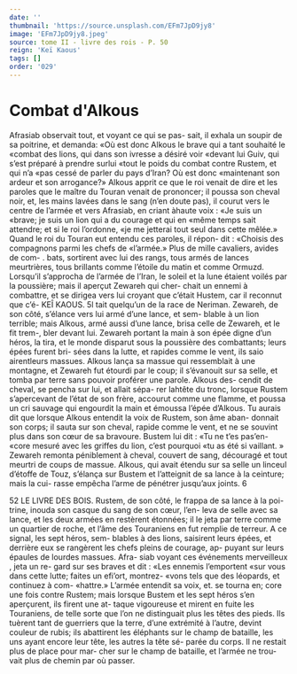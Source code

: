 ```yaml
---
date: ''
thumbnail: 'https://source.unsplash.com/EFm7JpD9jy8'
image: 'EFm7JpD9jy8.jpeg'
source: tome II - livre des rois - P. 50
reign: 'Keï Kaous'
tags: []
order: '029'
---
```


# Combat d'Alkous

Afrasiab observait tout, et voyant ce qui se pas- sait, il exhala un soupir de sa poitrine, et demanda: «Où est donc Alkous le brave qui a tant souhaité le «combat des lions, qui dans son ivresse a désiré voir «devant lui Guiv, qui s’est préparé à prendre surlui
«tout le poids du combat contre Rustem, et qui n’a
«pas cessé de parler du pays d’Iran? Où est donc «maintenant son ardeur et son arrogance?» Alkous apprit ce que le roi venait de dire et les paroles que le maître du Touran venait de prononcer; il poussa son cheval noir, et, les mains lavées dans le sang (n’en doute pas), il courut vers le centre de l’armée
et vers Afrasiab, en criant àhaute voix : «Je suis un
«brave; je suis un lion qui a du courage et qui en «même temps sait attendre; et si le roi l’ordonne,
«je me jetterai tout seul dans cette mêlée.» Quand
le roi du Touran eut entendu ces paroles, il répon- dit : «Choisis des compagnons parmi les chefs de «l’armée.» Plus de mille cavaliers, avides de com-
. bats, sortirent avec lui des rangs, tous armés de lances meurtrières, tous brillants comme l’étoile du matin et comme Ormuzd. Lorsqu’il s’approcha de l’armée de l’Iran, le soleil et la lune étaient voilés
par la poussière; mais il aperçut Zewareh qui cher-
chait un ennemi à combattre, et se dirigea vers lui croyant que c’était Hustem, car il reconnut que c’é-
KEÎ KAOUS. 5l tait quelqu’un de la race de Neriman. Zewareh, de
son côté, s’élance vers lui armé d’une lance, et sem-
blable à un lion terrible; mais Alkous, armé aussi
d’une lance, brisa celle de Zewareh, et le fit trem-,
bler devant lui. Zewareh portant la main à son épée
digne d’un héros, la tira, et le monde disparut sous
la poussière des combattants; leurs épées furent bri-
sées dans la lutte, et rapides comme le vent, ils saio
airentleurs massues. Alkous lança sa massue qui
ressemblait à une montagne, et Zewareh fut étourdi
par le coup; il s’évanouit sur sa selle, et tomba par
terre sans pouvoir proférer une parole. Alkous des-
cendit de cheval, se pencha sur lui, et allait sépa-
rer lahtête du tronc, lorsque Rustem s’apercevant de
l’état de son frère, accourut comme une flamme,
et poussa un cri sauvage qui engourdit la main et émoussa l’épée d’Alkous. Tu aurais dit que lorsque
Alkous entendit la voix de Rustem, son âme aban- donnait son corps; il sauta sur son cheval, rapide comme le vent, et ne se souvint plus dans son cœur de sa bravoure. Bustem lui dit : «Tu ne t’es pas’en-
«core mesuré avec les griffes du lion, c’est pourquoi
«tu as été si vaillant. » Zewareh remonta péniblement
à cheval, couvert de sang, découragé et tout meurtri
de coups de massue. Alkous, qui avait étendu sur sa selle un linceul d’étoffe de Touz, s’élança sur Bustem
et l’atteignit de sa lance à la ceinture; mais la cui- rasse empêcha l’arme de pénétrer jusqu’aux joints.
6

52 LE LIVRE DES BOIS.
Rustem, de son côté, le frappa de sa lance à la poi-
trine, inouda son casque du sang de son cœur, l’en- leva de selle avec sa lance, et les deux armées en
restèrent étonnées; il le jeta par terre comme un quartier de roche, et l’âme des Touraniens en fut remplie de terreur. A ce signal, les sept héros, sem- blables à des lions, saisirent leurs épées, et derrière
eux se rangèrent les chefs pleins de courage, ap- puyant sur leurs épaules de lourdes massues. Afra- siab voyant ces événements merveilleux , jeta un re- gard sur ses braves et dit : «Les ennemis l’emportent «sur vous dans cette lutte; faites un efi’ort, montrez- «vons tels que des léopards, et continuez à com- «hattre.» L’armée entendit sa voix, et. se tourna en;
core une fois contre Rustem; mais lorsque Bustem et les sept héros s’en aperçurent, ils firent une at-
taque vigoureuse et mirent en fuite les Touraniens, de telle sorte que l’on ne distinguait plus les têtes
des pieds. Ils tuèrent tant de guerriers que la terre, d’une extrémité à l’autre, devint couleur de rubis;
ils abattirent les éléphants sur le champ de bataille,
les uns ayant encore leur tête, les autres la tête sé- parée du corps. Il ne restait plus de place pour mar- cher sur le champ de bataille, et l’armée ne trou-
vait plus de chemin par où passer.
